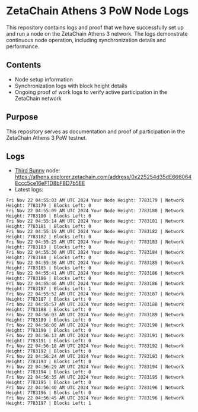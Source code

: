 # ZetaChain Athens 3 PoW Node Logs
This repository contains logs and proof that we have successfully set up and run a node on the ZetaChain Athens 3 network. The logs demonstrate continuous node operation, including synchronization details and performance.

## Contents
- Node setup information
- Synchronization logs with block height details
- Ongoing proof of work logs to verify active participation in the ZetaChain network

## Purpose
This repository serves as documentation and proof of participation in the ZetaChain Athens 3 PoW testnet.

## Logs

- [Third Bunny](https://thirdbunny.xyz/) node: https://athens.explorer.zetachain.com/address/0x225254d35dE666064Eccc5ce16eF1D8bF8D7b5EE
- Latest logs:
```
Fri Nov 22 04:55:03 AM UTC 2024 Your Node Height: 7783179 | Network Height: 7783179 | Blocks Left: 0
Fri Nov 22 04:55:09 AM UTC 2024 Your Node Height: 7783180 | Network Height: 7783180 | Blocks Left: 0
Fri Nov 22 04:55:14 AM UTC 2024 Your Node Height: 7783181 | Network Height: 7783181 | Blocks Left: 0
Fri Nov 22 04:55:19 AM UTC 2024 Your Node Height: 7783182 | Network Height: 7783182 | Blocks Left: 0
Fri Nov 22 04:55:25 AM UTC 2024 Your Node Height: 7783183 | Network Height: 7783183 | Blocks Left: 0
Fri Nov 22 04:55:30 AM UTC 2024 Your Node Height: 7783184 | Network Height: 7783184 | Blocks Left: 0
Fri Nov 22 04:55:36 AM UTC 2024 Your Node Height: 7783185 | Network Height: 7783185 | Blocks Left: 0
Fri Nov 22 04:55:41 AM UTC 2024 Your Node Height: 7783186 | Network Height: 7783186 | Blocks Left: 0
Fri Nov 22 04:55:46 AM UTC 2024 Your Node Height: 7783186 | Network Height: 7783187 | Blocks Left: 1
Fri Nov 22 04:55:52 AM UTC 2024 Your Node Height: 7783187 | Network Height: 7783187 | Blocks Left: 0
Fri Nov 22 04:55:57 AM UTC 2024 Your Node Height: 7783188 | Network Height: 7783188 | Blocks Left: 0
Fri Nov 22 04:56:03 AM UTC 2024 Your Node Height: 7783189 | Network Height: 7783189 | Blocks Left: 0
Fri Nov 22 04:56:08 AM UTC 2024 Your Node Height: 7783190 | Network Height: 7783190 | Blocks Left: 0
Fri Nov 22 04:56:13 AM UTC 2024 Your Node Height: 7783191 | Network Height: 7783191 | Blocks Left: 0
Fri Nov 22 04:56:18 AM UTC 2024 Your Node Height: 7783192 | Network Height: 7783192 | Blocks Left: 0
Fri Nov 22 04:56:24 AM UTC 2024 Your Node Height: 7783193 | Network Height: 7783193 | Blocks Left: 0
Fri Nov 22 04:56:29 AM UTC 2024 Your Node Height: 7783194 | Network Height: 7783194 | Blocks Left: 0
Fri Nov 22 04:56:35 AM UTC 2024 Your Node Height: 7783195 | Network Height: 7783195 | Blocks Left: 0
Fri Nov 22 04:56:40 AM UTC 2024 Your Node Height: 7783196 | Network Height: 7783196 | Blocks Left: 0
Fri Nov 22 04:56:45 AM UTC 2024 Your Node Height: 7783196 | Network Height: 7783197 | Blocks Left: 1
```
